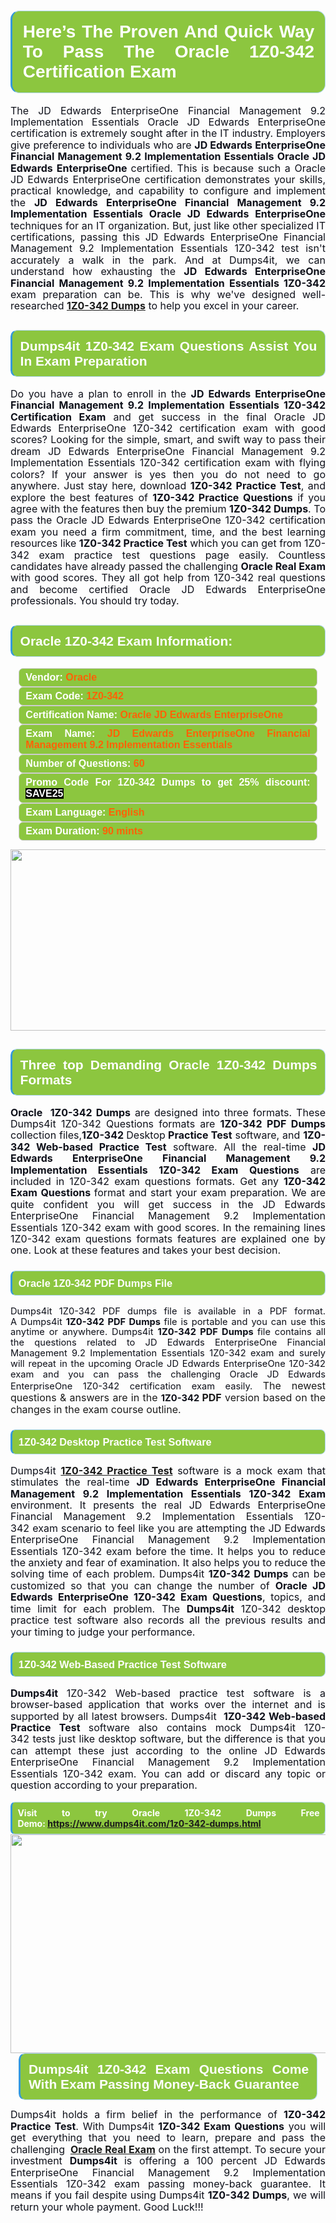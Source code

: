 
<h1 style="text-align: justify;"><span style="font-family:Arial,Helvetica,sans-serif;"><strong><span style="display: block; color: #FFFFFF; background: #8cc63f; border: 0.5px solid #AED6F1; border-left: 3px solid #3498DB; padding: .6em; border-radius: 0.5em;">Here’s The Proven And Quick Way To Pass The Oracle 1Z0-342 Certification Exam </span></strong></span></h1>

<p style="margin: 0in 0.0001pt; text-align: justify;"><span style="font-size:12pt"><span style="line-height:115%"><span new="" roman="" style="font-family:" times=""><span style="color:#0e101a">The JD Edwards EnterpriseOne Financial Management 9.2 Implementation Essentials Oracle JD Edwards EnterpriseOne certification is extremely sought after in the IT industry. Employers give preference to individuals who are <strong>JD Edwards EnterpriseOne Financial Management 9.2 Implementation Essentials Oracle JD Edwards EnterpriseOne </strong> certified. This is because such a Oracle JD Edwards EnterpriseOne certification demonstrates your skills, practical knowledge, and capability to configure and implement the <strong>JD Edwards EnterpriseOne Financial Management 9.2 Implementation Essentials Oracle JD Edwards EnterpriseOne </strong>techniques for an IT organization. But, just like other specialized IT certifications, passing this JD Edwards EnterpriseOne Financial Management 9.2 Implementation Essentials 1Z0-342 test isn't accurately a walk in the park. And at Dumps4it, we can understand how exhausting the <strong>JD Edwards EnterpriseOne Financial Management 9.2 Implementation Essentials 1Z0-342</strong> exam preparation can be. This is why we've designed well-researched <strong><a href="https://www.dumps4it.com/1z0-342-dumps.html">1Z0-342 Dumps</a></strong> to help you excel in your career.</span></span></span></span></p>

<h2 style="text-align: justify;"><span style="font-family:Arial,Helvetica,sans-serif;"><strong><span style="display: block; color: #FFFFFF; background: #8cc63f; border: 0.5px solid #AED6F1; border-left: 3px solid #3498DB; padding: .6em; border-radius: 0.5em;">Dumps4it 1Z0-342 Exam Questions Assist You In Exam Preparation</span></strong></span></h2>

<p style="text-align: justify;"><span style="font-size:12pt"><span style="line-height:115%"><span new="" roman="" style="font-family:" times=""><span style="color:#0e101a">Do you have a plan to enroll in the <b>JD Edwards EnterpriseOne Financial Management 9.2 Implementation Essentials 1Z0-342 Certification Exam</b> and get success in the final Oracle JD Edwards EnterpriseOne 1Z0-342 certification exam with good scores? Looking for the simple, smart, and swift way to pass their dream JD Edwards EnterpriseOne Financial Management 9.2 Implementation Essentials 1Z0-342 certification exam with flying colors? If your answer is yes then you do not need to go anywhere. Just stay here, download <b>1Z0-342 Practice Test</b>, and explore the best features of <b>1Z0-342 Practice Questions</b> if you agree with the features then buy the premium <b>1Z0-342 Dumps</b>. To pass the Oracle JD Edwards EnterpriseOne 1Z0-342 certification exam you need a firm commitment, time, and the best learning resources like <b>1Z0-342 Practice Test</b> which you can get from 1Z0-342 exam practice test questions page easily. Countless candidates have already passed the challenging <b>Oracle Real Exam</b> with good scores. They all got help from 1Z0-342 real questions and become certified Oracle JD Edwards EnterpriseOne professionals. You should try today.</span></span></span></span><span style="font-size:11pt"><span style="line-height:normal"><span sans-serif="" style="font-family:Calibri,"><span style="font-size:12.0pt"><span style="color:#0e101a"><span style="font-size:12pt"><span new="" roman="" style="font-family:" times=""><span calibri="" style="font-family:"><span style="color:#0e101a"><span style="font-size:14px;"> </span></span></span></span></span></span></span></span></span></span></p>

<h2 style="text-align: justify;"><span style="font-family:Arial,Helvetica,sans-serif;"><strong><span style="display: block; color: #FFFFFF; background: #8cc63f; border: 0.5px solid #AED6F1; border-left: 3px solid #3498DB; padding: .6em; border-radius: 0.5em;">Oracle 1Z0-342 Exam Information:</span></strong></span></h2>

<div style="margin: 0cm 10pt; background: rgb(140, 198, 63); border: 1px solid rgb(204, 204, 204); padding: 5px 10px; border-radius: 0.5em; text-align: justify;"><span style="font-family:Arial,Helvetica,sans-serif;"><span style="font-size: 11pt;"><span style="line-height: normal;"><strong><span style="font-size: 12.0pt;"><span style="color: #FFFFFF;">Vendor:</span> <span style="color: #FF6106;">Oracle</span></span></strong></span></span></span></div>

<div style="margin: 0cm 10pt; background: rgb(140, 198, 63); border: 1px solid rgb(204, 204, 204); padding: 5px 10px; border-radius: 0.5em; text-align: justify;"><span style="font-family:Arial,Helvetica,sans-serif;"><span style="font-size: 11pt;"><span style="line-height: normal;"><strong><span style="font-size: 12.0pt;"><span style="color: #FFFFFF;">Exam Code:</span> <span style="color: #FF6106;">1Z0-342</span></span></strong></span></span></span></div>

<div style="margin: 0cm 10pt; background: rgb(140, 198, 63); border: 1px solid rgb(204, 204, 204); padding: 5px 10px; border-radius: 0.5em; text-align: justify;"><span style="font-family:Arial,Helvetica,sans-serif;"><span style="font-size: 11pt;"><span style="line-height: normal;"><strong><span style="font-size: 12.0pt;"><span style="color: #FFFFFF;">Certification Name:</span> <span style="color: #FF6106;">Oracle JD Edwards EnterpriseOne </span></span></strong></span></span></span></div>

<div style="margin: 0cm 10pt; background: rgb(140, 198, 63); border: 1px solid rgb(204, 204, 204); padding: 5px 10px; border-radius: 0.5em; text-align: justify;"><span style="font-family:Arial,Helvetica,sans-serif;"><span style="font-size: 11pt;"><span style="line-height: normal;"><strong><span style="font-size: 12.0pt;"><span style="color: #FFFFFF;">Exam Name:</span> <span style="color: #FF6106;">JD Edwards EnterpriseOne Financial Management 9.2 Implementation Essentials</span></span></strong></span></span></span></div>

<div style="margin: 0cm 10pt; background: rgb(140, 198, 63); border: 1px solid rgb(204, 204, 204); padding: 5px 10px; border-radius: 0.5em; text-align: justify;"><span style="font-family:Arial,Helvetica,sans-serif;"><span style="font-size: 11pt;"><span style="line-height: normal;"><strong><span style="font-size: 12.0pt;"><span style="color: #FFFFFF;">Number of Questions: </span><span style="color: #FF6106;">60</span></span></strong></span></span></span></div>

<div style="margin: 0cm 10pt; background: rgb(140, 198, 63); border: 1px solid rgb(204, 204, 204); padding: 5px 10px; border-radius: 0.5em; text-align: justify;"><span style="font-family:Arial,Helvetica,sans-serif;"><span style="font-size: 11pt;"><span style="line-height: normal;"><strong><span style="font-size: 12.0pt;"><span style="color: #FFFFFF;">Promo Code For 1Z0-342 Dumps to get 25% discount: </span><span style="color:#FFFFFF;"><span style="background-color:#000000;">SAVE25</span></span></span></strong></span></span></span></div>

<div style="margin: 0cm 10pt; background: rgb(140, 198, 63); border: 1px solid rgb(204, 204, 204); padding: 5px 10px; border-radius: 0.5em; text-align: justify;"><span style="font-family:Arial,Helvetica,sans-serif;"><span style="font-size: 11pt;"><span style="line-height: normal;"><strong><span style="font-size: 12.0pt;"><span style="color: #FFFFFF;">Exam Language:</span> <span style="color: #FF6106;">English</span></span></strong></span></span></span></div>

<div style="margin: 0cm 10pt; background: rgb(140, 198, 63); border: 1px solid rgb(204, 204, 204); padding: 5px 10px; border-radius: 0.5em; text-align: justify;"><span style="font-family:Arial,Helvetica,sans-serif;"><span style="font-size: 11pt;"><span style="line-height: normal;"><strong><span style="font-size: 12.0pt;"><span style="color: #FFFFFF;">Exam Duration: </span><span style="color: #FF6106;">90 mints</span></span></strong></span></span></span></div>

<p style="text-align: center;"><a href="https://www.dumps4it.com/1z0-342-dumps.html"><img src="https://i.imgur.com/tHvwmqt.jpg" style="height: 290px; width: 700px;" /></a></p>

<h2 style="text-align: justify;"><span style="font-family:Arial,Helvetica,sans-serif;"><strong><span style="display: block; color: #FFFFFF; background: #8cc63f; border: 0.5px solid #AED6F1; border-left: 3px solid #3498DB; padding: .6em; border-radius: 0.5em;">Three top Demanding Oracle 1Z0-342 Dumps Formats</span></strong></span></h2>

<p style="text-align:justify; margin-right:0in; margin-left:0in"><span style="font-size:12pt"><span style="line-height:115%"><span new="" roman="" style="font-family:" times=""><b><span style="color:#0e101a">Oracle  1Z0-342 Dumps</span></b><span style="color:#0e101a"> are designed into three formats. These Dumps4it 1Z0-342 Questions formats are <b>1Z0-342 PDF Dumps </b>collection files,<b>1Z0-342 </b>Desktop<b> Practice Test</b> software, and <b>1Z0-342 Web-based Practice Test</b> software. All the real-time <b>JD Edwards EnterpriseOne Financial Management 9.2 Implementation Essentials 1Z0-342 Exam Questions</b> are included in 1Z0-342 exam questions formats. Get any <b>1Z0-342 Exam Questions </b>format and start your exam preparation. We are quite confident you will get success in the JD Edwards EnterpriseOne Financial Management 9.2 Implementation Essentials 1Z0-342 exam with good scores. In the remaining lines 1Z0-342 exam questions formats features are explained one by one. Look at these features and takes your best decision.</span></span></span></span></p>

<h3 style="text-align: justify;"><span style="font-family:Arial,Helvetica,sans-serif;"><strong><span style="display: block; color: #FFFFFF; background: #8cc63f; border: 0.5px solid #AED6F1; border-left: 3px solid #3498DB; padding: .6em; border-radius: 0.5em;">Oracle 1Z0-342 PDF Dumps File</span></strong></span></h3>

<p style="text-align: justify;"><span style="font-size:11pt"><span style="line-height:115%"><span sans-serif="" style="font-family:Calibri,"><span new="" roman="" style="font-family:" times=""><span style="color:#0e101a">Dumps4it 1Z0-342 PDF dumps file </span></span><span new="" roman="" style="font-family:" times=""><span style="color:#0e101a">is available in a PDF format. A Dumps4it <b>1Z0-342 PDF Dumps </b>file is portable and you can use this anytime or anywhere. Dumps4it <b>1Z0-342 PDF Dumps </b>file contains all the questions related to JD Edwards EnterpriseOne Financial Management 9.2 Implementation Essentials 1Z0-342 exam and surely will repeat in the upcoming Oracle JD Edwards EnterpriseOne 1Z0-342 exam and you can pass the challenging Oracle JD Edwards EnterpriseOne 1Z0-342 certification exam easily. </span></span><span style="font-size:12.0pt"><span style="line-height:115%"><span new="" roman="" style="font-family:" times="">The newest questions & answers are in the </span></span></span><b><span new="" roman="" style="font-family:" times=""><span style="color:#0e101a">1Z0-342 </span></span></b><b><span style="font-size:12.0pt"><span style="line-height:115%"><span new="" roman="" style="font-family:" times="">PDF</span></span></span></b><span style="font-size:12.0pt"><span style="line-height:115%"><span new="" roman="" style="font-family:" times=""> version based on the changes in the exam course outline.</span></span></span></span></span></span></p>

<h3 style="text-align: justify;"><span style="font-family:Arial,Helvetica,sans-serif;"><strong><span style="display: block; color: #FFFFFF; background: #8cc63f; border: 0.5px solid #AED6F1; border-left: 3px solid #3498DB; padding: .6em; border-radius: 0.5em;">1Z0-342 Desktop Practice Test Software </span></strong></span></h3>

<p style="margin: 0in 0.0001pt; text-align: justify;"><span style="font-size:12pt"><span style="line-height:115%"><span new="" roman="" style="font-family:" times=""><span style="color:#0e101a">Dumps4it <a href="https://www.dumps4it.com/1z0-342-dumps.html"><b>1Z0-342 Practice Test</b></a> software is a mock exam that stimulates the real-time <b>JD Edwards EnterpriseOne Financial Management 9.2 Implementation Essentials 1Z0-342 Exam</b> environment. It presents the real JD Edwards EnterpriseOne Financial Management 9.2 Implementation Essentials 1Z0-342 exam scenario to feel like you are attempting the JD Edwards EnterpriseOne Financial Management 9.2 Implementation Essentials 1Z0-342 exam before the time. It helps you to reduce the anxiety and fear of examination. It also helps you to reduce the solving time of each problem. Dumps4it <b>1Z0-342 </b><b>Dumps</b> can be customized so that you can change the number of <b>Oracle JD Edwards EnterpriseOne 1Z0-342 Exam </b><b>Questions</b>, topics, and time limit for each problem. The <b>Dumps4it</b> 1Z0-342 desktop practice test software also records all the previous results and your timing to judge your performance.</span></span></span></span></p>

<h3 style="text-align: justify;"><span style="font-family:Arial,Helvetica,sans-serif;"><strong><span style="display: block; color: #FFFFFF; background: #8cc63f; border: 0.5px solid #AED6F1; border-left: 3px solid #3498DB; padding: .6em; border-radius: 0.5em;">1Z0-342 Web-Based Practice Test Software </span></strong></span></h3>

<p style="margin: 0in 0.0001pt; text-align: justify;"><span style="font-size:12pt"><span style="line-height:115%"><span new="" roman="" style="font-family:" times=""><b><span style="color:#0e101a">Dumps4it </span></b><span style="color:#0e101a">1Z0-342 Web-based practice test software is a browser-based application that works over the internet and is supported by all latest browsers. Dumps4it  <b>1Z0-342 Web-based Practice Test </b>software </span><span style="color:#0e101a">also contains mock Dumps4it 1Z0-342 tests just like desktop software, but the difference is that you can attempt these just according to the online JD Edwards EnterpriseOne Financial Management 9.2 Implementation Essentials 1Z0-342 exam. You can add or discard any topic or question according to your preparation.</span></span></span></span></p>

<p style="margin: 0in 0.0001pt; text-align: justify;"> </p>

<p style="margin: 0in 0.0001pt; text-align: justify;"><strong><span style="display: block; color: #FFFFFF; background: #8cc63f; border: 0.5px solid #AED6F1; border-left: 3px solid #3498DB; padding: .6em; border-radius: 0.5em;">Visit to try Oracle 1Z0-342 Dumps Free Demo: <a href="https://www.dumps4it.com/1z0-342-dumps.html">https://www.dumps4it.com/1z0-342-dumps.html</a></span></strong></p>

<p style="margin: 0in 0.0001pt; text-align: center;"><a href="https://www.dumps4it.com/1z0-342-dumps.html" target="_blank"><img src="https://i.imgur.com/6NxvPHs.jpg" style="width: 700px; height: 350px;" /></a></p>

<h2 style="margin: 0in 10pt; text-align: justify;"><span style="font-family:Arial,Helvetica,sans-serif;"><strong><span style="display: block; color: #FFFFFF; background: #8cc63f; border: 0.5px solid #AED6F1; border-left: 3px solid #3498DB; padding: .6em; border-radius: 0.5em;">Dumps4it 1Z0-342 Exam Questions Come With Exam Passing Money-Back Guarantee</span></strong></span></h2>

<p style="text-align: justify;"><span style="font-size:12pt"><span style="line-height:115%"><span new="" roman="" style="font-family:" times=""><span style="color:#0e101a">Dumps4it holds a firm belief in the performance of <b> 1Z0-342 Practice Test</b>. With Dumps4it <b>1Z0-342 Exam Questions</b> you will get everything that you need to learn, prepare and pass the challenging <b> </b><a href="https://www.dumps4it.com/oracle-real-exams.html"><b>Oracle Real Exam</b></a> on the first attempt. To secure your investment <b>Dumps4it </b>is offering a 100 percent JD Edwards EnterpriseOne Financial Management 9.2 Implementation Essentials 1Z0-342 exam passing money-back guarantee. It means if you fail despite using Dumps4it <b>1Z0-342 Dumps</b>, we will return your whole payment. Good Luck!!!</span></span></span></span></p>

<h3 style="text-align: justify;"> </h3>
<gdiv></gdiv><gdiv></gdiv><gdiv></gdiv><gdiv></gdiv><gdiv></gdiv><gdiv></gdiv><gdiv></gdiv><gdiv></gdiv><gdiv></gdiv><gdiv></gdiv><gdiv></gdiv><gdiv></gdiv><gdiv></gdiv><gdiv></gdiv><gdiv></gdiv><gdiv></gdiv><gdiv></gdiv><gdiv></gdiv><gdiv></gdiv><gdiv></gdiv><gdiv></gdiv><gdiv></gdiv><gdiv></gdiv><gdiv></gdiv><gdiv></gdiv><gdiv></gdiv><gdiv></gdiv><gdiv></gdiv><gdiv></gdiv><gdiv></gdiv>

